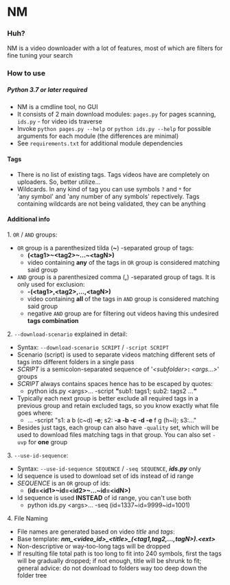 # NM

### Huh?
NM is a video downloader with a lot of features, most of which are filters for fine tuning your search

### How to use
##### Python 3.7 or later required
- NM is a cmdline tool, no GUI
- It consists of 2 main download modules: `pages.py` for pages scanning, `ids.py` - for video ids traverse
- Invoke `python pages.py --help` or `python ids.py --help` for possible arguments for each module (the differences are minimal)
- See `requirements.txt` for additional module dependencies

#### Tags
- There is no list of existing tags. Tags videos have are completely on uploaders. So, better utilize...
- Wildcards. In any kind of tag you can use symbols `?` and `*` for 'any symbol' and 'any number of any symbols' repectively. Tags containing wildcards are not being validated, they can be anything

#### Additional info
1. `OR` / `AND` groups:
  - `OR` group is a parenthesized tilda (**~**) -separated group of tags:
    - **(\<tag1>~\<tag2>~...~\<tagN>)**
    - video containing **any** of the tags in `OR` group is considered matching said group
  - `AND` group is a parenthesized comma (**,**) -separated group of tags. It is only used for exclusion:
    - **-(\<tag1>,\<tag2>,...,\<tagN>)**
    - video containing **all** of the tags in `AND` group is considered matching said group
    - negative `AND` group are for filtering out videos having this undesired **tags combination**

2. `--download-scenario` explained in detail:
   - Syntax: `--download-scenario SCRIPT` / `-script SCRIPT`
   - Scenario (script) is used to separate videos matching different sets of tags into different folders in a single pass
   - *SCRIPT* is a semicolon-separated sequence of '*\<subfolder>*<NOTHING>**:** *\<args...>*' groups
   - *SCRIPT* always contains spaces hence has to be escaped by quotes:
     - python ids.py \<args>... -script ***"***<NOTHING>sub1: tags1; sub2: tags2 ...***"***
   - Typically each next group is better exclude all required tags in a previous group and retain excluded tags, so you know exactly what file goes where:
     - ... -script "s1: a b (c~d) **-e**; s2: **-a -b -c -d -e** f g (h~i); s3:..."
   - Besides just tags, each group can also have `-quality` set, which will be used to download files matching tags in that group. You can also set `-uvp` for **one** group

3. `--use-id-sequence`:
  - Syntax: `--use-id-sequence SEQUENCE` / `-seq SEQUENCE`, ***ids.py*** only
  - Id sequence is used to download set of ids instead of id range
  - *SEQUENCE* is an `OR` group of ids:
    - **(id=\<id1>~id=\<id2>~...~id=\<idN>)**
  - Id sequence is used **INSTEAD** of id range, you can't use both
    - python ids.py \<args>... -seq (id=1337~id=9999~id=1001)

4. File Naming
  - File names are generated based on video *title* and *tags*:
  - Base template: ***nm\_\<video_id>\_\<title>\_(\<tag1,tag2,...,tagN>).\<ext>***
  - Non-descriptive or way-too-long tags will be dropped
  - If resulting file total path is too long to fit into 240 symbols, first the tags will be gradually dropped; if not enough, title will be shrunk to fit; general advice: do not download to folders way too deep down the folder tree
